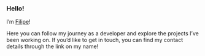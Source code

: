 ### Hello!
I’m [Filipe](https://pedropinto.me)!

Here you can follow my journey as a developer and explore the projects I’ve been working on. If you’d like to get in touch, you can find my contact details through the link on my name!
